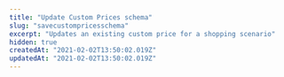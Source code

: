 ```yaml
---
title: "Update Custom Prices schema"
slug: "savecustompricesschema"
excerpt: "Updates an existing custom price for a shopping scenario"
hidden: true
createdAt: "2021-02-02T13:50:02.019Z"
updatedAt: "2021-02-02T13:50:02.019Z"
---
```

